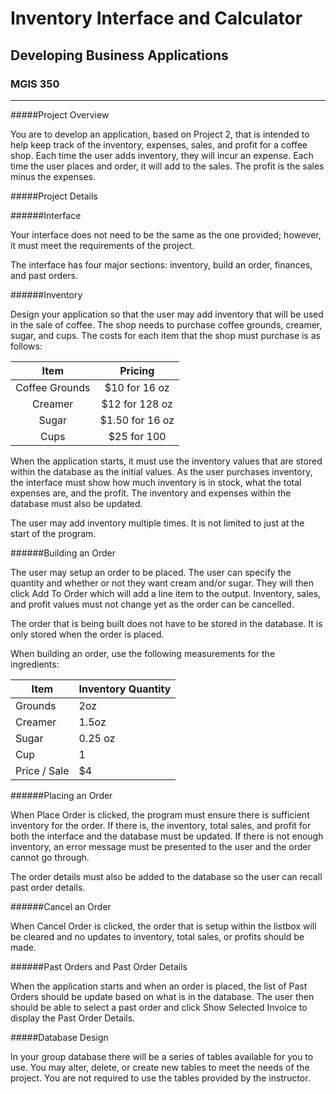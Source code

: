 # Inventory Interface and Calculator
## Developing Business Applications
### MGIS 350
___

#####Project Overview

You are to develop an application, based on Project 2, that is intended to help keep track of the inventory, expenses, sales, and profit for a coffee shop. Each time the user adds inventory, they will incur an expense. Each time the user places and order, it will add to the sales. The profit is the sales minus the expenses.

#####Project Details

######Interface

Your interface does not need to be the same as the one provided; however, it must meet the requirements of the project.

The interface has four major sections: inventory, build an order, finances, and past orders.

######Inventory

Design your application so that the user may add inventory that will be used in the sale of coffee. The shop needs to purchase coffee grounds, creamer, sugar, and cups. The costs for each item that the shop must purchase is as follows:

| Item | Pricing |
| :--: | :---------------------: |
|  Coffee Grounds  |      $10 for 16 oz      |
|   Creamer   |     $12 for 128 oz      |
|   Sugar  | $1.50 for 16 oz |
|  Cups  |    $25 for 100     |


When the application starts, it must use the inventory values that are stored within the database as the initial values. As the user purchases inventory, the interface must show how much inventory is in stock, what the total expenses are, and the profit. The inventory and expenses within the database must also be updated.

The user may add inventory multiple times. It is not limited to just at the start of the program.

######Building an Order

The user may setup an order to be placed. The user can specify the quantity and whether or not they want cream and/or sugar. They will then click Add To Order which will add a line item to the output. Inventory, sales, and profit values must not change yet as the order can be cancelled.

The order that is being built does not have to be stored in the database. It is only stored when the order is placed.

When building an order, use the following measurements for the ingredients:

| **Item** | **Inventory Quantity** |
| -------- | ---------------------- |
|Grounds|2oz|
|Creamer|1.5oz|
|Sugar  |0.25 oz|
|Cup|1|
|Price / Sale|$4|

######Placing an Order

When Place Order is clicked, the program must ensure there is sufficient inventory for the order. If there is, the inventory, total sales, and profit for both the interface and the database must be updated. If there is not enough inventory, an error message must be presented to the user and the order cannot go through.

The order details must also be added to the database so the user can recall past order details.

######Cancel an Order

When Cancel Order is clicked, the order that is setup within the listbox will be cleared and no updates to inventory, total sales, or profits should be made.

######Past Orders and Past Order Details

When the application starts and when an order is placed, the list of Past Orders should be update based on what is in the database. The user then should be able to select a past order and click Show Selected Invoice to display the Past Order Details.

#####Database Design

In your group database there will be a series of tables available for you to use. You may alter, delete, or create new tables to meet the needs of the project. You are not required to use the tables provided by the instructor.
